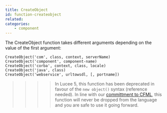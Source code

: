 ```yaml
---
title: CreateObject
id: function-createobject
related:
categories:
    - component
---
```


The CreateObject function takes different arguments depending on the value of the first argument:

```luceescript
CreateObject('com', class, context, serverName)
CreateObject('component', component-name)
CreateObject('corba', context, class, locale)
CreateObject('java', class)
CreateObject('webservice', urltowsdl, [, portname])
```

>>>> In Lucee 5, this function has been deprecated in favour of the `new object()` syntax (reference needed). In line with our [committment to CFML](http://lucee.org/blog/the-lucee-language.html), this function will never be dropped from the language and you are safe to use it going forward.
